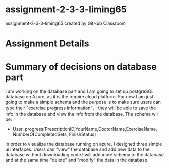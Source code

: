 # assignment-2-3-3-liming65
assignment-2-3-3-liming65 created by GitHub Classroom
# Assignment  Details
# Summary of decisions on database part
I am working on the database part and I am going to set up postgreSQL database on Azure, as it is the require cloud platform. For now I am just going to make a simple schema and the purpose is to make sure users can type their "exercise progress information"， they will be able to save the info in the database and view the info from the database.
The schema wil be: 
- User_progress(PrescriptionID,YourName,DoctorName,ExerciseName, NumberOfCompletedSets, FinishStatus) 


In order to visualize the database running on azure, I designed three simple ui interfaces. Users can "view" the database and add new data to the database without downloading code.I will add more schema to the database and at the same time "delete" and "modify" the data in the database.
